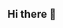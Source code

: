 ## Hi there 👋

<!--
**dingjiaozhu/dingjiaozhu** is a ✨ _special_ ✨ repository because its `README.md` (this file) appears on your GitHub profile.

Here are some ideas to get you started:

- 🔭 I’m currently working on studying.
- 🌱 I’m currently learning engineering
- 👯 I’m looking to collaborate on 123
- 🤔 I’m looking for help with 123
- 💬 Ask me about ...
- 📫 How to reach me: ...
- 😄 Pronouns: ...
- ⚡ Fun fact: ...
-->
